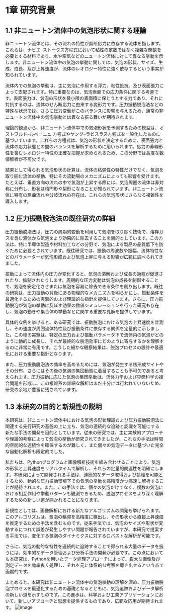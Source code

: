 # 1章 研究背景
## 1.1 非ニュートン流体中の気泡形状に関する理論
非ニュートン流体とは、その流れの特性が剪断応力に依存する流体を指します。これらは、ナビエ–ストークス方程式において粘性の定数ではなく複雑な関数を必要とする材料であり、水や空気などのニュートン流体に対して異なる挙動を示します。非ニュートン流体中の気泡の挙動に関しては、気泡の形状、サイズ、生成、成長、及び上昇速度が、流体のレオロジー特性に強く依存するという事実が知られています。

流体内での気泡の挙動は、主に気泡に作用する浮力、粘性抵抗、及び表面張力によって支配されます。特に重要なのは、気泡表面での応力条件に関する考慮です。表面張力は、気泡の形状を最小限の表面積に保とうとする力であり、それに対抗するのは、流体のせん断応力に由来する変形力です。圧力振動脱泡法などの特殊な状況では、さらに圧力変動がこのバランスに影響を与えるため、通常の非ニュートン流体中の気泡挙動とは異なる振る舞いが期待されます。

理論的観点から、非ニュートン流体中での気泡形状を予測するための模型は、オストワルド–ルベーニュ 方程式やヤング–ラピスラス方程式を一般化したものに基づいています。これらの方程式は、気泡の形状を決定するために、表面張力と流体の応力状態との間のバランスを解析するために用いられます。応力の非線形性を含むレオロジー特性の正確な把握が求められるため、この分野では高度な数値解析が不可欠です。

結果として得られる気泡形状の計算は、流体の粘弾性の特性だけでなく、気泡を取り囲む流体の挙動、特にその流動場のメカニズムによっても影響を受けます。たとえば、垂直方向の流れの中で気泡が上昇する際には、気泡周囲の流体は非対称に分布し、形状は楕円形や梨形になることが知られています。非ニュートン流体に特有の屈曲流れや分岐流れの存在は、これらの気泡形状にさらなる複雑性を導入します。

## 1.2 圧力振動脱泡法の既往研究の詳細
圧力振動脱泡法は、圧力の周期的変動を利用して気泡を取り除く技術で、溶存ガスを含む液体から気泡をより効果的に除去することを目的としています。この方法は、特に半導体製造や材料加工などの分野で、気泡による製品の品質低下を防ぐために必要とされています。既往研究では、振動の周波数や振幅、流体特性などのパラメーターが気泡形成および気泡上昇に与える影響が広範に調べられてきました。

振動によって流体内の圧力が変化すると、気泡の溶解および成長の過程が促進されたり、抑制されたりします。周期的な圧力変動は気泡の成長を制御することで、気泡を安定化させまたは気泡を容易に除去できる条件を創り出します。既往の研究は、圧力振動の背後にある物理的なメカニズムを明らかにし、振動条件を最適化するための実験的および理論的な指針を提供しています。さらに、圧力振動脱泡が気泡の挙動に及ぼす効果の数値シミュレーションを行った研究も存在し、気泡の動きや集合体の挙動などに関する重要な見解を提供しています。

具体的な例を挙げると、ある研究では、振動脱泡における気泡の上昇速度を計測し、その速度が周囲流体特性及び振動条件に依存する関係を定量的に示しました。この種の実験は、特定の圧力および振動パラメータ下で流体内の気泡がどのように動的に成長し、それが最終的な脱泡効率にどのように寄与するかを理解するのに非常に有用です。こうした細かな観察結果は、脱泡プロセスの設計や最適化における重要な指針となります。

また、圧力振動脱泡法の効率を高めるためには、気泡が発生する核形成サイトやその分布、さらにはその後の気泡の集団動態に着目することも不可欠であると考えられます。圧力振動に応じた気泡の集団挙動は、流体力学および界面科学の複合問題を形成し、この複雑系の詳細な解析はまだ十分には行われていないため、研究の余地が豊富に残されています。

## 1.3 本研究の目的と新規性の説明
本研究は、非ニュートン流体中における気泡の形状理論および圧力振動脱泡法に関連する先行研究の基盤の上に立ち、気泡の連続的な追跡と認識を可能にする新たな手法の開発を目的としています。従来の研究では、主に実験的アプローチや理論的考察によって気泡の挙動が研究されてきましたが、これらの手法は時間的空間的な連続性を確保するのが難しく、また個々の気泡データに基づいた完全な自動化解析も限定的でした。

私たちは、Pythonプログラムと画像解析技術を組み合わせることにより、気泡の形状と上昇速度をリアルタイムで解析し、それらの定量的関連性を明確にします。本研究によって開発される手法は、連続的なデータ取得および処理を可能とするため、動的な圧力振動環境下での気泡の挙動を高精度かつ高速に解析することが期待されます。また、この手法では、個々の気泡だけでなく、複数の気泡における相互作用や挙動パターンも観測できるため、脱泡プロセスをより深く理解するための新しい道が開かれることになります。

新規性としては、画像解析における新たなアルゴリズムの開発も挙げられます。このアルゴリズムは、気泡の輪郭を高精度に検出し、その形状から直接上昇速度を推定するための手法を含むものです。従来手法では、気泡のサイズや形状が変動するにつれて誤差が発生しやすい問題が報告されていますが、本研究で提案する手法では、変化する気泡のダイナミクスに対するロバストな解析が可能です。

さらに、気泡の動的な特性を連続的に追跡することで得られる大量のデータを扱うには、効率的なデータ管理および分析手法の開発が必要です。この点においても本研究は、Pythonを用いたデータ処理アプローチによって、膨大な画像及び測定データを効率良く処理し、それを元に体系的な考察を導き出せるという点で画期的です。

まとめると、本研究は非ニュートン流体中の気泡挙動の理解を深め、圧力振動脱泡プロセスを最適化するための基礎となるとともに、気泡追跡およびデータ解析の新しい道を示すものです。この進歩は、科学および工業アプリケーションにおいて、新しいアプローチと思想を提供するものであり、広範な応用が期待されます。
![image](https://github.com/konmitsuki/kon/assets/142137007/dba7e59f-15d5-4b35-997c-ffbce6a27fda)
